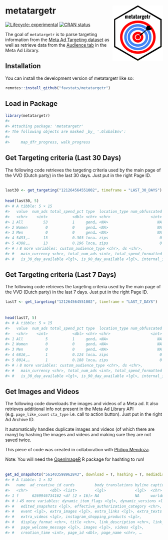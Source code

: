 
# metatargetr <img src="man/figures/metatargetr_logo.png" width="160px" align="right"/>

<!-- README.md is generated from README.Rmd. Please edit that file -->
<!-- badges: start -->

[![Lifecycle:
experimental](https://img.shields.io/badge/lifecycle-experimental-orange.svg)](https://lifecycle.r-lib.org/articles/stages.html#experimental)
[![CRAN
status](https://www.r-pkg.org/badges/version/metatargetr)](https://CRAN.R-project.org/package=metatargetr)
<!-- badges: end -->

The goal of `metatargetr` is to parse targeting information from the
[Meta Ad Targeting
dataset](https://developers.facebook.com/docs/fort-ads-targeting-dataset/)
as well as retrieve data from the [Audience
tab](https://www.facebook.com/ads/library/?active_status=all&ad_type=political_and_issue_ads&country=NL&view_all_page_id=175740570505&sort_data%5Bdirection%5D=desc&sort_data%5Bmode%5D=relevancy_monthly_grouped&search_type=page&media_type=all)
in the Meta Ad Library.

## Installation

You can install the development version of metatargetr like so:

``` r
remotes::install_github("favstats/metatargetr")
```

## Load in Package

``` r
library(metatargetr)
#> 
#> Attaching package: 'metatargetr'
#> The following objects are masked _by_ '.GlobalEnv':
#> 
#>     map_dfr_progress, walk_progress
```

## Get Targeting criteria (Last 30 Days)

The following code retrieves the targeting criteria used by the main
page of the VVD (Dutch party) in the last 30 days. Just put in the right
Page ID.

``` r

last30 <- get_targeting("121264564551002", timeframe = "LAST_30_DAYS")

head(last30, 5)
#> # A tibble: 5 × 15
#>   value  num_ads total_spend_pct type  location_type num_obfuscated is_exclusion
#>   <chr>    <int>           <dbl> <chr> <chr>                  <int> <lgl>       
#> 1 All         53           1     gend… <NA>                      NA NA          
#> 2 Women        0           0     gend… <NA>                      NA NA          
#> 3 Men          0           0     gend… <NA>                      NA NA          
#> 4 5453,…      13           0.303 loca… zips                       0 FALSE       
#> 5 4388,…      13           0.196 loca… zips                       0 FALSE       
#> # ℹ 8 more variables: custom_audience_type <chr>, ds <chr>,
#> #   main_currency <chr>, total_num_ads <int>, total_spend_formatted <chr>,
#> #   is_30_day_available <lgl>, is_90_day_available <lgl>, internal_id <chr>
```

## Get Targeting criteria (Last 7 Days)

The following code retrieves the targeting criteria used by the main
page of the VVD (Dutch party) in the last 7 days. Just put in the right
Page ID.

``` r
last7 <- get_targeting("121264564551002", timeframe = "LAST_7_DAYS")


head(last7, 5)
#> # A tibble: 5 × 15
#>   value  num_ads total_spend_pct type  location_type num_obfuscated is_exclusion
#>   <chr>    <int>           <dbl> <chr> <chr>                  <int> <lgl>       
#> 1 All          5           1     gend… <NA>                      NA NA          
#> 2 Women        0           0     gend… <NA>                      NA NA          
#> 3 Men          0           0     gend… <NA>                      NA NA          
#> 4 6816,…       1           0.124 loca… zips                       0 FALSE       
#> 5 8014,…       1           0.188 loca… zips                       0 FALSE       
#> # ℹ 8 more variables: custom_audience_type <chr>, ds <chr>,
#> #   main_currency <chr>, total_num_ads <int>, total_spend_formatted <chr>,
#> #   is_30_day_available <lgl>, is_90_day_available <lgl>, internal_id <chr>
```

## Get Images and Videos

The following code downloads the images and videos of a Meta ad. It also
retrieves additional info not present in the Meta Ad Library API
(e.g. `page_like_count` `cta_type` i.e. call to action button). Just put
in the right Ad Archive ID.

It automatically handles duplicate images and videos (of which there are
many) by hashing the images and videos and making sure they are not
saved twice.

This piece of code was created in collaboration with [Philipp
Mendoza](https://www.uva.nl/en/profile/m/e/p.m.mendoza/p.m.mendoza.html).

Note: You will need the [OpenImageR](https://github.com/mlampros/OpenImageR) R package for hashting to run!

``` r

get_ad_snapshots("561403598962843", download = T, hashing = T, mediadir = "data/media")
#> # A tibble: 1 × 52
#>   name  ad_creative_id cards         body_translations byline caption   cta_text
#>   <chr>          <dbl> <list>        <lgl>             <lgl>  <chr>     <lgl>   
#> 1 f      6269946734162 <df [2 × 16]> NA                NA     worldmil… NA      
#> # ℹ 45 more variables: dynamic_item_flags <lgl>, dynamic_versions <lgl>,
#> #   edited_snapshots <lgl>, effective_authorization_category <chr>,
#> #   event <lgl>, extra_images <lgl>, extra_links <lgl>, extra_texts <lgl>,
#> #   extra_videos <lgl>, instagram_shopping_products <lgl>,
#> #   display_format <chr>, title <chr>, link_description <chr>, link_url <chr>,
#> #   page_welcome_message <lgl>, images <lgl>, videos <lgl>,
#> #   creation_time <int>, page_id <dbl>, page_name <chr>, …
```
